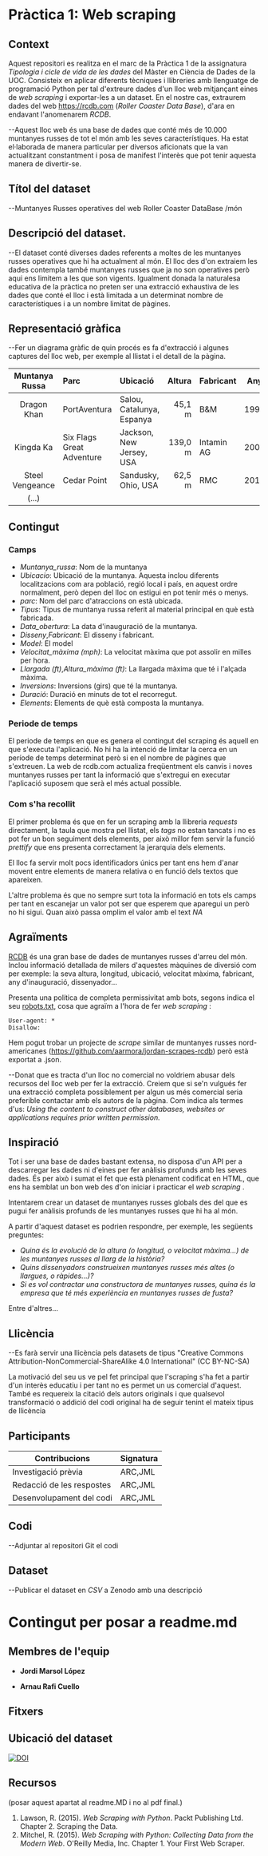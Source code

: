 # Pràctica 1: Web scraping

## Context
Aquest repositori es realitza en el marc de la Pràctica 1 de la assignatura _Tipologia i cicle de vida de les dades_ del Màster en Ciència de Dades de la UOC.  Consisteix en aplicar diferents tècniques i llibreries amb llenguatge de programació Python per tal d'extreure dades d'un lloc web mitjançant eines de _web scraping_ i exportar-les a un dataset. En el nostre cas, extraurem dades del web <https://rcdb.com> (_Roller Coaster Data Base_), d'ara en endavant l'anomenarem _RCDB_.

--Aquest lloc web és una base de dades que conté més de 10.000 muntanyes russes de tot el món amb les seves característiques. Ha estat el·laborada de manera particular per diversos aficionats que la van actualitzant constantment i posa de manifest l'interès que pot tenir aquesta manera de divertir-se.

## Títol del dataset
--Muntanyes Russes operatives del web Roller Coaster DataBase /món

## Descripció del dataset.
--El dataset conté diverses dades referents a moltes de les muntanyes russes operatives que hi ha actualment al món. El lloc des d'on extraiem les dades contempla també muntanyes russes que ja no son operatives però aqui ens limitem a les que son vigents. Igualment donada la naturalesa educativa de la pràctica no preten ser una extracció exhaustiva de les dades que conté el lloc i està limitada a un determinat nombre de característiques i a un nombre limitat de pàgines. 

## Representació gràfica
--Fer un diagrama gràfic de quin procés es fa d'extracció i algunes captures del lloc web, per exemple al llistat i el detall de la pàgina.

| Muntanya Russa   		| Parc           	| Ubicació  				| Altura 		| Fabricant | Any | (...) 
| :-------------:		|:-------------		| :-----					| ---:			| --- 		| --- |  ---
| Dragon Khan			| PortAventura 		| Salou, Catalunya, Espanya | 45,1 m		| B&M 		| 1995 |
| Kingda Ka    			| Six Flags Great Adventure |   Jackson, New Jersey, USA | 139,0 m| Intamin AG | 2005 | 
| Steel Vengeance		| Cedar Point      | Sandusky, Ohio, USA		| 62,5 m		| RMC 		| 2018 | 
| (...)	|       | | 		|  		|  | 


## Contingut

### Camps

* _Muntanya_russa_: Nom de la muntanya
* _Ubicacio_: Ubicació de la muntanya. Aquesta inclou diferents localitzacions com ara població, regió local i país, en aquest ordre normalment, però depen del lloc on estigui en pot tenir més o menys.
* _parc_: Nom del parc d'atraccions on està ubicada.
* _Tipus_: Tipus de muntanya russa referit al material principal en què està fabricada.
* _Data_obertura_: La data d'inauguració de la muntanya.
* _Disseny_,_Fabricant_: El disseny i fabricant.
* _Model_: El model
* _Velocitat_màxima (mph)_: La velocitat màxima que pot assolir en milles per hora.
* _Llargada (ft)_,_Altura_màxima (ft)_: La llargada màxima que té i l'alçada màxima.
* _Inversions_: Inversions (girs) que té la muntanya.
* _Duració_: Duració en minuts de tot el recorregut.
* _Elements_: Elements de què està composta la muntanya.

### Periode de temps
El periode de temps en que es genera el contingut del scraping és aquell en que s'executa l'aplicació. No hi ha la intenció de limitar la cerca en un període de temps determinat però si en el nombre de pàgines que s'extreuen. La web de rcdb.com actualiza freqüentment els canvis i noves muntanyes russes per tant la informació que s'extregui en executar l'aplicació suposem que serà el més actual possible.

### Com s'ha recollit
El primer problema és que en fer un scraping amb la llibreria _requests_ directament, la taula que mostra pel llistat, els _tags_ <tr> no estan tancats i no es pot fer un bon seguiment dels elements, per això millor fem servir la funció _prettify_ que ens presenta correctament la jerarquia dels elements.

El lloc fa servir molt pocs identificadors únics per tant ens hem d'anar movent entre elements de manera relativa o en funció dels textos que apareixen.

L'altre problema és que no sempre surt tota la informació en tots els camps per tant en escanejar un valor pot ser que esperem que aparegui un però no hi sigui. Quan això passa omplim el valor amb el text _NA_

## Agraïments

[RCDB](https://rcdb.com) és una gran base de dades de muntanyes russes d'arreu del món. Inclou informació detallada de milers d'aquestes màquines de diversió com per exemple: la seva altura, longitud, ubicació, velocitat màxima, fabricant, any d'inauguració, dissenyador...

Presenta una política de completa permissivitat amb bots, segons indica el seu [robots.txt](https://rcdb.com/robots.txt), cosa que agraïm a l'hora de fer _web scraping_ :
```
User-agent: *
Disallow:
```
Hem pogut trobar un projecte de _scrape_ similar de muntanyes russes nord-americanes (<https://github.com/aarmora/jordan-scrapes-rcdb>) però està exportat a .json.

--Donat que es tracta d'un lloc no comercial no voldriem abusar dels recursos del lloc web per fer la extracció. Creiem que si se'n vulgués fer una extracció completa possiblement per algun us més comercial seria preferible contactar amb els autors de la pàgina.
Com indica als termes d'us: _Using the content to construct other databases, websites or applications requires prior written permission._

## Inspiració

Tot i ser una base de dades bastant extensa, no disposa d'un API per a descarregar les dades ni d'eines per fer anàlisis profunds amb les seves dades. És per això i sumat el fet que està plenament codificat en HTML, que ens ha semblat un bon web des d'on iniciar i practicar el _web scraping_ . 

Intentarem crear un dataset de muntanyes russes globals des del que es pugui fer anàlisis profunds de les muntanyes russes que hi ha al món.

A partir d'aquest dataset es podrien respondre, per exemple, les següents preguntes:
* _Quina és la evolució de la altura (o longitud, o velocitat màxima...) de les muntanyes russes al llarg de la història?_
* _Quins dissenyadors construeixen muntanyes russes més altes (o llargues, o ràpides...)?_
* _Si es vol contractar una constructora de muntanyes russes, quina és la empresa que té més experiència en muntanyes russes de fusta?_

Entre d'altres...

## Llicència

--Es farà servir una llicència pels datasets de tipus "Creative Commons Attribution-NonCommercial-ShareAlike 4.0 International" (CC BY-NC-SA)

La motivació del seu us ve pel fet principal que l'scraping s'ha fet a partir d'un interès educatiu i per tant no es permet un us comercial d'aquest. També es requereix la citació dels autors originals i que qualsevol transformació o addició del codi original ha de seguir tenint el mateix tipus de llicència


## Participants

|Contribucions|Signatura
|---|---
|Investigació prèvia|ARC,JML|
|Redacció de les respostes|ARC,JML|
|Desenvolupament del codi|ARC,JML|

## Codi
--Adjuntar al repositori Git el codi

## Dataset
--Publicar el dataset en _CSV_ a Zenodo amb una descripció


# Contingut per posar a readme.md

## Membres de l'equip
* **Jordi Marsol López**

* **Arnau Rafi Cuello**

## Fitxers


## Ubicació del dataset
[![DOI](https://zenodo.org/badge/DOI/10.5281/zenodo.5639556.svg)](https://doi.org/10.5281/zenodo.5639556)

## Recursos
(posar aquest apartat al readme.MD i no al pdf final.)

1. Lawson, R. (2015). _Web Scraping with Python_. Packt Publishing Ltd. Chapter 2. Scraping the Data.
2. Mitchel, R. (2015). _Web Scraping with Python: Collecting Data from the Modern Web_. O'Reilly Media, Inc. Chapter 1. Your First Web Scraper.
